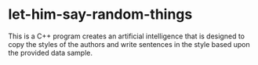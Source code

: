 # let-him-say-random-things

This is a C++ program creates an artificial intelligence that is designed
to copy the styles of the authors and write sentences in the style based upon 
the provided data sample.
